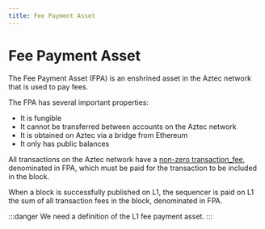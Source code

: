```yaml
---
title: Fee Payment Asset
---
```


# Fee Payment Asset

The Fee Payment Asset (FPA) is an enshrined asset in the Aztec network that is used to pay fees.

The FPA has several important properties:

- It is fungible
- It cannot be transferred between accounts on the Aztec network
- It is obtained on Aztec via a bridge from Ethereum
- It only has public balances

All transactions on the Aztec network have a [non-zero transaction_fee](./fee-schedule.md#da-gas), denominated in FPA, which must be paid for the transaction to be included in the block.  

When a block is successfully published on L1, the sequencer is paid on L1 the sum of all transaction fees in the block, denominated in FPA.

:::danger 
We need a definition of the L1 fee payment asset. 
:::
